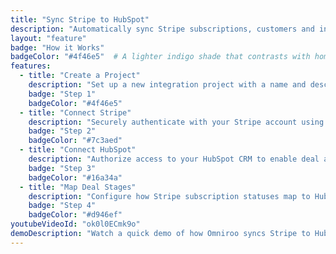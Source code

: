 ```yaml
---
title: "Sync Stripe to HubSpot"
description: "Automatically sync Stripe subscriptions, customers and invoices to HubSpot with real-time data flow and customizable field mappings."
layout: "feature"
badge: "How it Works"
badgeColor: "#4f46e5"  # A lighter indigo shade that contrasts with homepage colors
features:
  - title: "Create a Project"
    description: "Set up a new integration project with a name and description to organize your Stripe-HubSpot connection"
    badge: "Step 1"
    badgeColor: "#4f46e5"
  - title: "Connect Stripe"
    description: "Securely authenticate with your Stripe account using OAuth to enable data access"
    badge: "Step 2"
    badgeColor: "#7c3aed"
  - title: "Connect HubSpot"
    description: "Authorize access to your HubSpot CRM to enable deal and contact synchronization"
    badge: "Step 3"
    badgeColor: "#16a34a"
  - title: "Map Deal Stages"
    description: "Configure how Stripe subscription statuses map to HubSpot deal pipeline stages"
    badge: "Step 4"
    badgeColor: "#d946ef"
youtubeVideoId: "ok0l0ECmk9o"
demoDescription: "Watch a quick demo of how Omniroo syncs Stripe to HubSpot."
---
```

